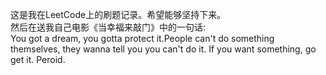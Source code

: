 这是我在LeetCode上的刷题记录。希望能够坚持下来。  
然后在送我自己电影《当幸福来敲门》中的一句话:    
You got a dream, you gotta protect it.People can't do something themselves, they wanna tell you you can't do it. If you want something, go get it. Peroid.

